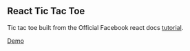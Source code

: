 ## React Tic Tac Toe

Tic tac toe built from the Official Facebook react docs [tutorial](https://facebook.github.io/react/tutorial/tutorial.html).

[Demo](https://bmosigisi.github.io/becoming-reactive/tic-tac-toe/)
